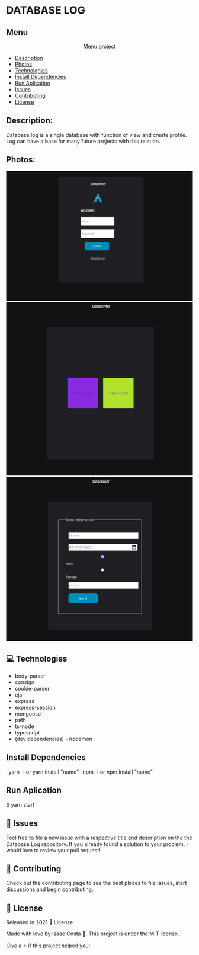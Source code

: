 # DATABASE LOG 

## Menu
<p align="center"> Menu project</p>

- [Description](#Description)
- [Photos](#Photos)
- [Technologies](#Technologies)
- [Install Dependencies](#Install-Dependencies)
- [Run Aplication](#Run-Aplication)
- [ Issues ](#Issues )
- [Contributing](#Contributing)
- [License](#License)

## Description: 
 Database log is a single database with function of view and create profile. Log can have a base for many future projects with this relation.

 ## Photos: 
<img src="public/images/Login init.png">
<img src="public/images/landing Page.png">
<img src="public/images/create profile.png">

## 💻 Technologies

<ul>
<li>body-parser</li>
<li>consign</li>
<li>cookie-parser</li>
<li>ejs</li>
<li>express</li>
<li>express-session</li>
<li>mongoose</li>
<li>path</li>
<li>ts-node</li>
<li>typescript</li>
<li>(dev dependencies) - nodemon</li>
</ul>

## Install Dependencies
-yarn -i or yarn install "name"
-npm -i or npm install "name"

## Run Aplication

$ yarn start

## 🐛 Issues
Feel free to file a new issue with a respective title and description on the the Database Log repository. If you already found a solution to your problem, i would love to review your pull request!

## 🎉 Contributing
Check out the contributing page to see the best places to file issues, start discussions and begin contributing.

## 📕 License
Released in 2021 📕 License

Made with love by Isaac Costa 🚀. This project is under the MIT license.

Give a ⭐️ if this project helped you!